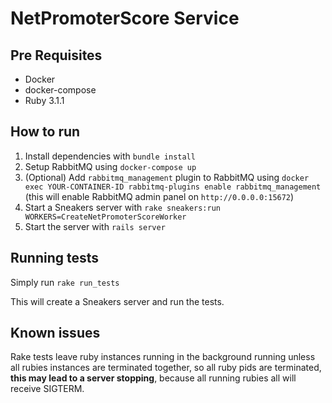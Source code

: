 # NetPromoterScore Service

## Pre Requisites
- Docker
- docker-compose
- Ruby 3.1.1

## How to run
1. Install dependencies with `bundle install`
2. Setup RabbitMQ using `docker-compose up`
3. (Optional) Add `rabbitmq_management` plugin to RabbitMQ using `docker exec YOUR-CONTAINER-ID rabbitmq-plugins enable rabbitmq_management` (this will enable RabbitMQ admin panel on `http://0.0.0.0:15672`)
4. Start a Sneakers server with `rake sneakers:run WORKERS=CreateNetPromoterScoreWorker`
5. Start the server with `rails server`

## Running tests
Simply run `rake run_tests`

This will create a Sneakers server and run the tests.

## Known issues
Rake tests leave ruby instances running in the background running unless all rubies instances are terminated together, so all ruby pids are terminated, **this may lead to a server stopping**, because all running rubies all will receive SIGTERM.
